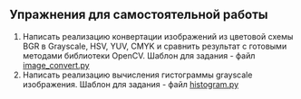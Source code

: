 ## Упражнения для самостоятельной работы
1. Написать реализацию конвертации изображений из цветовой схемы BGR в Grayscale, HSV, YUV, CMYK и сравнить результат с готовыми методами библиотеки OpenCV. Шаблон для задания - файл [image_convert.py](https://github.com/avbokovoy/MIPT-Computer_vision-2020/blob/master/1-Introduction/exercise/image_convert.py)
2. Написать реализацию вычисления гистограммы grayscale изображения. Шаблон для задания - файл [histogram.py](https://github.com/avbokovoy/MIPT-Computer_vision-2020/blob/master/1-Introduction/exercise/histogram.py)
